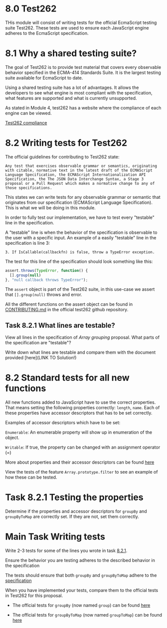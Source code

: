 # **8.0** Test262

THis module will consist of writing tests for the official EcmaScript testing suite Test262. These tests are used to ensure each JavaScript engine adheres to the EcmaScript specification. 


# **8.1** Why a shared testing suite?

The goal of Test262 is to provide test material that covers every observable behavior specified in the ECMA-414 Standards Suite. It is the largest testing suite available for EcmaScript to date.

Using a shared testing suite has a lot of advantages. It allows the developers to see what engine is most compliant with the specification, what features are supported and what is currently unsupported. 

As stated in Module 4, test262 has a website where the compliance of each engine can be viewed. 

[Test262 compliance](https://test262.report/)


# **8.2** Writing tests for Test262

The official guidelines for contributing to Test262 state:

`Any test that exercises observable grammar or semantics, originating with citable, normative text in the latest draft of the ECMAScript Language Specification, the ECMAScript Internationalization API Specification, the The JSON Data Interchange Syntax, a Stage 3 proposal or a Pull Request which makes a normative change to any of those specifications.`

This states we can write tests for any observable grammar or semantic that originates from our specification (ECMAScript Language Specification). This is what we will be doing in this module. 

In order to fully test our implementation, we have to test every "testable" line in the specification. 

A "testable" line is when the behavior of the specification is observable to the user with a specific input. An example of a easily "testable" line in the specification is line 3:
```
3. If IsCallable(callbackfn) is false, throw a TypeError exception.
```

The test for this line of the specification should look something like this:
```js
assert.throws(TypeError, function() {
  [].group(null)
}, "null callback throws TypeError");
```

The `assert` object is part of the Test262 suite, in this use-case we assert that `[].group(null)` throws and error.

All the different functions on the assert object can be found in [CONTRIBUTING.md](https://github.com/tc39/test262/blob/main/CONTRIBUTING.md#test-environment) in the official test262 github repository. 

## **Task 8.2.1** What lines are testable?

View all lines in the specification of _Array grouping_ proposal. What parts of the specification are "testable"? 

Write down what lines are testable and compare them with the document provided [here](LINK TO Solution!)

# **8.2** Standard tests for all new functions

All new functions added to JavaScript have to use the correct properties. That means setting the following properties correctly: `length`, `name`. Each of these properties have accessor descriptors that has to be set correctly.

Examples of accessor descriptors which have to be set:

`Enumerable`: An enumerable property will show up in enumeration of the object. 

`Writable`: If true, the property can be changed with an assignment operator (=)

More about properties and their accessor descriptors can be found [here](https://developer.mozilla.org/en-US/docs/Web/JavaScript/Reference/Global_Objects/Object/defineProperty)


View the tests of the feature `Array.prototype.filter` to see an example of how these can be tested. 

# **Task 8.2.1** Testing the properties

Determine if the properties and accessor descriptors for `groupBy` and `groupByToMap` are correctly set. If they are not, set them correctly. 

# **Main Task** Writing tests

Write 2-3 tests for some of the lines you wrote in task [8.2.1](./Module8.md#task-821-what-lines-are-testable). 

Ensure the behavior you are testing adheres to the described behavior in the specification

The tests should ensure that both `groupBy` and `groupByToMap` adhere to the [specification](../../Specification/Specification_Array_Grouping.md)


When you have implemented your tests, compare them to the official tests in Test262 for this proposal. 

- The official tests for `groupBy` (now named `group`) can be found [here](https://github.com/tc39/test262/pull/3354)

- The official tests for `groupByToMap` (now named `groupToMap`) can be found [here](https://github.com/tc39/test262/pull/3353)
